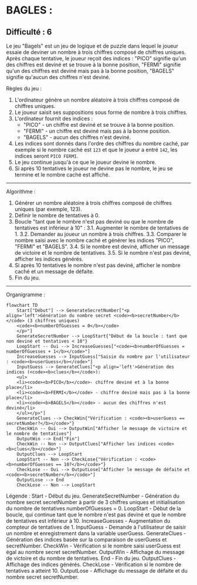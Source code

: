 BAGLES :
=================
Difficulté : 6
-----------------
Le jeu "Bagels" est un jeu de logique et de puzzle dans lequel le joueur essaie de deviner un nombre à trois chiffres composé de chiffres uniques. Après chaque tentative, le joueur reçoit des indices : "PICO" signifie qu'un des chiffres est deviné et se trouve à la bonne position, "FERMI" signifie qu'un des chiffres est deviné mais pas à la bonne position, "BAGELS" signifie qu'aucun des chiffres n'est deviné.

Règles du jeu :
1. L'ordinateur génère un nombre aléatoire à trois chiffres composé de chiffres uniques.
2. Le joueur saisit ses suppositions sous forme de nombre à trois chiffres.
3. L'ordinateur fournit des indices :
    - "PICO" - un chiffre est deviné et se trouve à la bonne position.
    - "FERMI" - un chiffre est deviné mais pas à la bonne position.
    - "BAGELS" - aucun des chiffres n'est deviné.
4. Les indices sont donnés dans l'ordre des chiffres du nombre caché, par exemple si le nombre caché est `123` et que le joueur a entré `142`, les indices seront `PICO FERMI`.
5. Le jeu continue jusqu'à ce que le joueur devine le nombre.
6. Si après 10 tentatives le joueur ne devine pas le nombre, le jeu se termine et le nombre caché est affiché.
-----------------
Algorithme :
1. Générer un nombre aléatoire à trois chiffres composé de chiffres uniques (par exemple, 123).
2. Définir le nombre de tentatives à 0.
3. Boucle "tant que le nombre n'est pas deviné ou que le nombre de tentatives est inférieur à 10" :
    3.1. Augmenter le nombre de tentatives de 1.
    3.2. Demander au joueur un nombre à trois chiffres.
    3.3. Comparer le nombre saisi avec le nombre caché et générer les indices "PICO", "FERMI" et "BAGELS".
    3.4. Si le nombre est deviné, afficher un message de victoire et le nombre de tentatives.
    3.5. Si le nombre n'est pas deviné, afficher les indices générés.
4. Si après 10 tentatives le nombre n'est pas deviné, afficher le nombre caché et un message de défaite.
5. Fin du jeu.
-----------------
Organigramme :
```mermaid
flowchart TD
    Start["Début"] --> GenerateSecretNumber["<p align='left'>Génération du nombre secret <code><b>secretNumber</b></code> (3 chiffres uniques)
    <code><b>numberOfGuesses = 0</b></code>
    </p>"]
    GenerateSecretNumber --> LoopStart{"Début de la boucle : tant que non deviné et tentatives < 10"}
    LoopStart -- Oui --> IncreaseGuesses["<code><b>numberOfGuesses = numberOfGuesses + 1</b></code>"]
    IncreaseGuesses --> InputGuess["Saisie du nombre par l'utilisateur : <code><b>userGuess</b></code>"]
    InputGuess --> GenerateClues["<p align='left'>Génération des indices (<code><b>clues</b></code>):
    <ul>
    <li><code><b>PICO</b></code>- chiffre deviné et à la bonne place</li>
    <li><code><b>FERMI</b></code> - chiffre deviné mais pas à la bonne place</li>
    <li><code><b>BAGELS</b></code> - aucun des chiffres n'est deviné</li>
    </ul></p>"]
    GenerateClues --> CheckWin{"Vérification : <code><b>userGuess == secretNumber?</b></code>"}
    CheckWin -- Oui --> OutputWin["Afficher le message de victoire et le nombre de tentatives"]
    OutputWin --> End["Fin"]
    CheckWin -- Non --> OutputClues["Afficher les indices <code><b>clues</b></code>"]
    OutputClues --> LoopStart
    LoopStart -- Non --> CheckLose{"Vérification : <code><b>numberOfGuesses == 10?</b></code>"}
    CheckLose -- Oui --> OutputLose["Afficher le message de défaite et <code><b>secretNumber</b></code>"]
    OutputLose --> End
    CheckLose -- Non --> LoopStart

```
Légende :
    Start - Début du jeu.
    GenerateSecretNumber - Génération du nombre secret secretNumber à partir de 3 chiffres uniques et initialisation du nombre de tentatives numberOfGuesses = 0.
    LoopStart - Début de la boucle, qui continue tant que le nombre n'est pas deviné et que le nombre de tentatives est inférieur à 10.
    IncreaseGuesses - Augmentation du compteur de tentatives de 1.
    InputGuess - Demande à l'utilisateur de saisir un nombre et enregistrement dans la variable userGuess.
    GenerateClues - Génération des indices basée sur la comparaison de userGuess et secretNumber.
    CheckWin - Vérification si le nombre saisi userGuess est égal au nombre secret secretNumber.
    OutputWin - Affichage du message de victoire et du nombre de tentatives.
    End - Fin du jeu.
    OutputClues - Affichage des indices générés.
    CheckLose - Vérification si le nombre de tentatives a atteint 10.
    OutputLose - Affichage du message de défaite et du nombre secret secretNumber.
